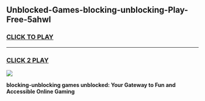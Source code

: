 
## Unblocked-Games-blocking-unblocking-Play-Free-5ahwl
<h3>
<a href="https://premium76.site?title=blocking-unblocking&ref=20M">CLICK TO PLAY</a></h3>
<hr>

<h3>
<a href="https://premium76.site?title=blocking-unblocking&ref=20M">CLICK 2 PLAY</a>
  
</h3>

<a href="https://premium76.site?title=blocking-unblocking&ref=19M"><img src="https://clearcache.store/games.png"></a>


**blocking-unblocking games unblocked: Your Gateway to Fun and Accessible Online Gaming**
